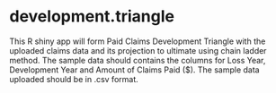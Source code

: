 # development.triangle
This R shiny app will form Paid Claims Development Triangle with the uploaded claims data and its projection to ultimate using chain ladder method.
The sample data should contains the columns for Loss Year, Development Year and Amount of Claims Paid ($). 
The sample data uploaded should be in .csv format.
